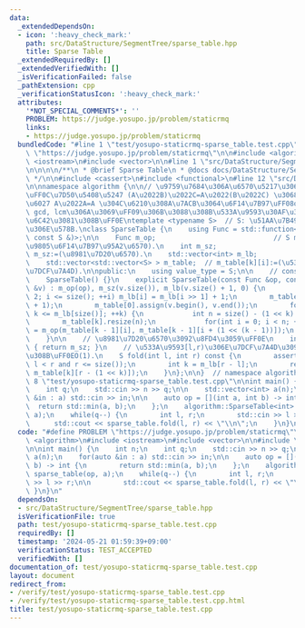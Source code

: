 ```yaml
---
data:
  _extendedDependsOn:
  - icon: ':heavy_check_mark:'
    path: src/DataStructure/SegmentTree/sparse_table.hpp
    title: Sparse Table
  _extendedRequiredBy: []
  _extendedVerifiedWith: []
  _isVerificationFailed: false
  _pathExtension: cpp
  _verificationStatusIcon: ':heavy_check_mark:'
  attributes:
    '*NOT_SPECIAL_COMMENTS*': ''
    PROBLEM: https://judge.yosupo.jp/problem/staticrmq
    links:
    - https://judge.yosupo.jp/problem/staticrmq
  bundledCode: "#line 1 \"test/yosupo-staticrmq-sparse_table.test.cpp\"\n#define PROBLEM\
    \ \"https://judge.yosupo.jp/problem/staticrmq\"\n\n#include <algorithm>\n#include\
    \ <iostream>\n#include <vector>\n\n#line 1 \"src/DataStructure/SegmentTree/sparse_table.hpp\"\
    \n\n\n\n/**\n * @brief Sparse Table\n * @docs docs/DataStructure/SegmentTree/sparse_table.md\n\
    \ */\n\n#include <cassert>\n#include <functional>\n#line 12 \"src/DataStructure/SegmentTree/sparse_table.hpp\"\
    \n\nnamespace algorithm {\n\n// \u9759\u7684\u306A\u6570\u5217\u306B\u5BFE\u3057\
    \uFF0C\u7D50\u5408\u5247 (A\u2022B)\u2022C=A\u2022(B\u2022C) \u3068\u51AA\u7B49\
    \u6027 A\u2022A=A \u304C\u6210\u308A\u7ACB\u3064\u6F14\u7B97\uFF08or, min, max,\
    \ gcd, lcm\u306A\u3069\uFF09\u306B\u3088\u308B\u533A\u9593\u30AF\u30A8\u30EA\u3092\
    \u6C42\u3081\u308B\uFF0E\ntemplate <typename S>  // S: \u51AA\u7B49\u534A\u7FA4\
    \u306E\u578B.\nclass SparseTable {\n    using Func = std::function<S(const S &,\
    \ const S &)>;\n\n    Func m_op;                             // S m_op(S,S):=(\u4E8C\
    \u9805\u6F14\u7B97\u95A2\u6570).\n    int m_sz;                              //\
    \ m_sz:=(\u8981\u7D20\u6570).\n    std::vector<int> m_lb;                 // m_lb[x]:=floor(log2(x)).\n\
    \    std::vector<std::vector<S> > m_table;  // m_table[k][i]:=(\u533A\u9593[i,i+2^k)\u306E\
    \u7DCF\u7A4D).\n\npublic:\n    using value_type = S;\n\n    // constructor. O(N*logN).\n\
    \    SparseTable() {}\n    explicit SparseTable(const Func &op, const std::vector<S>\
    \ &v) : m_op(op), m_sz(v.size()), m_lb(v.size() + 1, 0) {\n        for(int i =\
    \ 2; i <= size(); ++i) m_lb[i] = m_lb[i >> 1] + 1;\n        m_table.resize(m_lb[size()]\
    \ + 1);\n        m_table[0].assign(v.begin(), v.end());\n        for(int k = 1;\
    \ k <= m_lb[size()]; ++k) {\n            int n = size() - (1 << k) + 1;\n    \
    \        m_table[k].resize(n);\n            for(int i = 0; i < n; ++i) m_table[k][i]\
    \ = m_op(m_table[k - 1][i], m_table[k - 1][i + (1 << (k - 1))]);\n        }\n\
    \    }\n\n    // \u8981\u7D20\u6570\u3092\u8FD4\u3059\uFF0E\n    int size() const\
    \ { return m_sz; }\n    // \u533A\u9593[l,r)\u306E\u7DCF\u7A4D\u3092\u6C42\u3081\
    \u308B\uFF0EO(1).\n    S fold(int l, int r) const {\n        assert(0 <= l and\
    \ l < r and r <= size());\n        int k = m_lb[r - l];\n        return m_op(m_table[k][l],\
    \ m_table[k][r - (1 << k)]);\n    }\n};\n\n}  // namespace algorithm\n\n\n#line\
    \ 8 \"test/yosupo-staticrmq-sparse_table.test.cpp\"\n\nint main() {\n    int n;\n\
    \    int q;\n    std::cin >> n >> q;\n\n    std::vector<int> a(n);\n    for(auto\
    \ &in : a) std::cin >> in;\n\n    auto op = [](int a, int b) -> int {\n      \
    \  return std::min(a, b);\n    };\n    algorithm::SparseTable<int> sparse_table(op,\
    \ a);\n    while(q--) {\n        int l, r;\n        std::cin >> l >> r;\n\n  \
    \      std::cout << sparse_table.fold(l, r) << \"\\n\";\n    }\n}\n"
  code: "#define PROBLEM \"https://judge.yosupo.jp/problem/staticrmq\"\n\n#include\
    \ <algorithm>\n#include <iostream>\n#include <vector>\n\n#include \"../src/DataStructure/SegmentTree/sparse_table.hpp\"\
    \n\nint main() {\n    int n;\n    int q;\n    std::cin >> n >> q;\n\n    std::vector<int>\
    \ a(n);\n    for(auto &in : a) std::cin >> in;\n\n    auto op = [](int a, int\
    \ b) -> int {\n        return std::min(a, b);\n    };\n    algorithm::SparseTable<int>\
    \ sparse_table(op, a);\n    while(q--) {\n        int l, r;\n        std::cin\
    \ >> l >> r;\n\n        std::cout << sparse_table.fold(l, r) << \"\\n\";\n   \
    \ }\n}\n"
  dependsOn:
  - src/DataStructure/SegmentTree/sparse_table.hpp
  isVerificationFile: true
  path: test/yosupo-staticrmq-sparse_table.test.cpp
  requiredBy: []
  timestamp: '2024-05-21 01:59:39+09:00'
  verificationStatus: TEST_ACCEPTED
  verifiedWith: []
documentation_of: test/yosupo-staticrmq-sparse_table.test.cpp
layout: document
redirect_from:
- /verify/test/yosupo-staticrmq-sparse_table.test.cpp
- /verify/test/yosupo-staticrmq-sparse_table.test.cpp.html
title: test/yosupo-staticrmq-sparse_table.test.cpp
---
```


